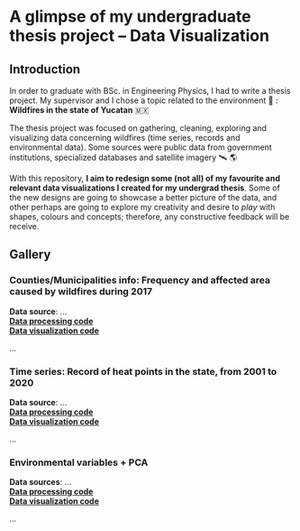 # A glimpse of my undergraduate thesis project – Data Visualization

## Introduction

In order to graduate with BSc. in Engineering Physics, I had to write a thesis project. My supervisor and 
I chose a topic related to the environment 🌱 : **Wildfires in the state of Yucatan** 🇲🇽

The thesis project was focused on gathering, cleaning, exploring and visualizing data concerning wildfires 
(time series, records and environmental data). Some sources were public data from government institutions, 
specialized databases and satellite imagery 🛰️ :earth_americas:

With this repository, **I aim to redesign some (not all) of my favourite and relevant data visualizations I 
created for my undergrad thesis**. Some of the new designs are going to showcase a better picture of the 
data, and other perhaps are going to explore my creativity and desire to _play_ with shapes, colours and 
concepts; therefore, any constructive feedback will be receive.


## Gallery
### Counties/Municipalities info: Frequency and affected area caused by wildfires during 2017
**Data source**: ...  
[**Data processing code**](https://github.com/isaacarroyov/thesis_undergrad_dataviz_redesign/blob/main/python_scripts/01_data-processing_municipalities-info.py)  
[**Data visualization code**]()

...

### Time series: Record of heat points in the state, from 2001 to 2020
**Data source**: ...  
[**Data processing code**](https://github.com/isaacarroyov/thesis_undergrad_dataviz_redesign/blob/main/python_scripts/02_data-processing_time-series-heatpoints.py)  
[**Data visualization code**]()

...

### Environmental variables + PCA
**Data sources**: ...    
[**Data processing code**]()  
[**Data visualization code**]()

...
